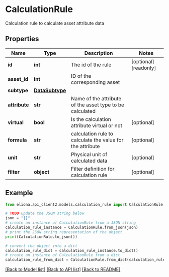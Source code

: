 # CalculationRule

Calculation rule to calculate asset attribute data

## Properties

Name | Type | Description | Notes
------------ | ------------- | ------------- | -------------
**id** | **int** | The id of the rule | [optional] [readonly] 
**asset_id** | **int** | ID of the corresponding asset | 
**subtype** | [**DataSubtype**](DataSubtype.md) |  | 
**attribute** | **str** | Name of the attribute of the asset type to be calculated | 
**virtual** | **bool** | Is the calculation attribute virtual or not | [optional] 
**formula** | **str** | calculation rule to calculate the value for the attribute | [optional] 
**unit** | **str** | Physical unit of calculated data | [optional] 
**filter** | **object** | Filter definition for calculation rule | [optional] 

## Example

```python
from eliona.api_client2.models.calculation_rule import CalculationRule

# TODO update the JSON string below
json = "{}"
# create an instance of CalculationRule from a JSON string
calculation_rule_instance = CalculationRule.from_json(json)
# print the JSON string representation of the object
print(CalculationRule.to_json())

# convert the object into a dict
calculation_rule_dict = calculation_rule_instance.to_dict()
# create an instance of CalculationRule from a dict
calculation_rule_from_dict = CalculationRule.from_dict(calculation_rule_dict)
```
[[Back to Model list]](../README.md#documentation-for-models) [[Back to API list]](../README.md#documentation-for-api-endpoints) [[Back to README]](../README.md)


